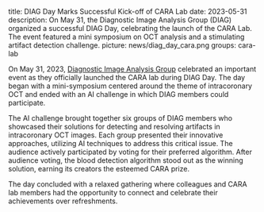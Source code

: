 title: DIAG Day Marks Successful Kick-off of CARA Lab
date: 2023-05-31
description: On May 31, the Diagnostic Image Analysis Group (DIAG) organized a successful DIAG Day, celebrating the launch of the CARA Lab. The event featured a mini symposium on OCT analysis and a stimulating artifact detection challenge.
picture: news/diag_day_cara.png
groups: cara-lab

On May 31, 2023, [Diagnostic Image Analysis Group](http://www.diagnijmegen.nl) celebrated an important event as they officially launched the CARA lab during DIAG Day. The day began with a mini-symposium centered around the theme of intracoronary OCT and ended with an AI challenge in which DIAG members could participate.

The AI challenge brought together six groups of DIAG members who showcased their solutions for detecting and resolving artifacts in intracoronary OCT images. Each group presented their innovative approaches, utilizing AI techniques to address this critical issue. The audience actively participated by voting for their preferred algorithm. After audience voting, the blood detection algorithm stood out as the winning solution, earning its creators the esteemed CARA prize. 

The day concluded with a relaxed gathering where colleagues and CARA lab members had the opportunity to connect and celebrate their achievements over refreshments.
